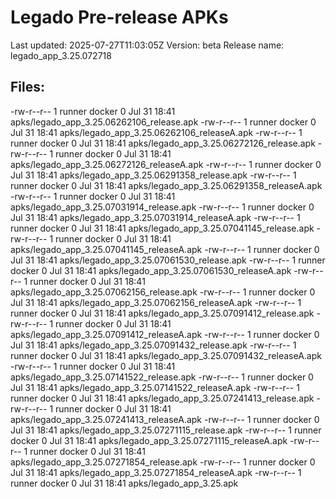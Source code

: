 # Legado Pre-release APKs
Last updated: 2025-07-27T11:03:05Z
Version: beta
Release name: legado_app_3.25.072718
## Files:
-rw-r--r-- 1 runner docker 0 Jul 31 18:41 apks/legado_app_3.25.06262106_release.apk
-rw-r--r-- 1 runner docker 0 Jul 31 18:41 apks/legado_app_3.25.06262106_releaseA.apk
-rw-r--r-- 1 runner docker 0 Jul 31 18:41 apks/legado_app_3.25.06272126_release.apk
-rw-r--r-- 1 runner docker 0 Jul 31 18:41 apks/legado_app_3.25.06272126_releaseA.apk
-rw-r--r-- 1 runner docker 0 Jul 31 18:41 apks/legado_app_3.25.06291358_release.apk
-rw-r--r-- 1 runner docker 0 Jul 31 18:41 apks/legado_app_3.25.06291358_releaseA.apk
-rw-r--r-- 1 runner docker 0 Jul 31 18:41 apks/legado_app_3.25.07031914_release.apk
-rw-r--r-- 1 runner docker 0 Jul 31 18:41 apks/legado_app_3.25.07031914_releaseA.apk
-rw-r--r-- 1 runner docker 0 Jul 31 18:41 apks/legado_app_3.25.07041145_release.apk
-rw-r--r-- 1 runner docker 0 Jul 31 18:41 apks/legado_app_3.25.07041145_releaseA.apk
-rw-r--r-- 1 runner docker 0 Jul 31 18:41 apks/legado_app_3.25.07061530_release.apk
-rw-r--r-- 1 runner docker 0 Jul 31 18:41 apks/legado_app_3.25.07061530_releaseA.apk
-rw-r--r-- 1 runner docker 0 Jul 31 18:41 apks/legado_app_3.25.07062156_release.apk
-rw-r--r-- 1 runner docker 0 Jul 31 18:41 apks/legado_app_3.25.07062156_releaseA.apk
-rw-r--r-- 1 runner docker 0 Jul 31 18:41 apks/legado_app_3.25.07091412_release.apk
-rw-r--r-- 1 runner docker 0 Jul 31 18:41 apks/legado_app_3.25.07091412_releaseA.apk
-rw-r--r-- 1 runner docker 0 Jul 31 18:41 apks/legado_app_3.25.07091432_release.apk
-rw-r--r-- 1 runner docker 0 Jul 31 18:41 apks/legado_app_3.25.07091432_releaseA.apk
-rw-r--r-- 1 runner docker 0 Jul 31 18:41 apks/legado_app_3.25.07141522_release.apk
-rw-r--r-- 1 runner docker 0 Jul 31 18:41 apks/legado_app_3.25.07141522_releaseA.apk
-rw-r--r-- 1 runner docker 0 Jul 31 18:41 apks/legado_app_3.25.07241413_release.apk
-rw-r--r-- 1 runner docker 0 Jul 31 18:41 apks/legado_app_3.25.07241413_releaseA.apk
-rw-r--r-- 1 runner docker 0 Jul 31 18:41 apks/legado_app_3.25.07271115_release.apk
-rw-r--r-- 1 runner docker 0 Jul 31 18:41 apks/legado_app_3.25.07271115_releaseA.apk
-rw-r--r-- 1 runner docker 0 Jul 31 18:41 apks/legado_app_3.25.07271854_release.apk
-rw-r--r-- 1 runner docker 0 Jul 31 18:41 apks/legado_app_3.25.07271854_releaseA.apk
-rw-r--r-- 1 runner docker 0 Jul 31 18:41 apks/legado_app_3.25.apk
